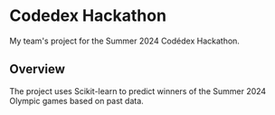 # Codedex Hackathon
My team's project for the Summer 2024 Codédex Hackathon.

## Overview
The project uses Scikit-learn to predict winners of the Summer 2024 Olympic games based on past data.
